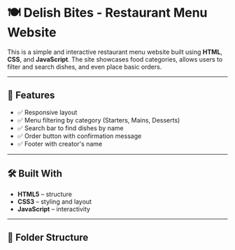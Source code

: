 # 🍽️ Delish Bites - Restaurant Menu Website

This is a simple and interactive restaurant menu website built using **HTML**, **CSS**, and **JavaScript**. The site showcases food categories, allows users to filter and search dishes, and even place basic orders.

---

## 📌 Features

- ✅ Responsive layout
- ✅ Menu filtering by category (Starters, Mains, Desserts)
- ✅ Search bar to find dishes by name
- ✅ Order button with confirmation message
- ✅ Footer with creator's name

---

## 🛠️ Built With

- **HTML5** – structure
- **CSS3** – styling and layout
- **JavaScript** – interactivity

---

## 📂 Folder Structure

